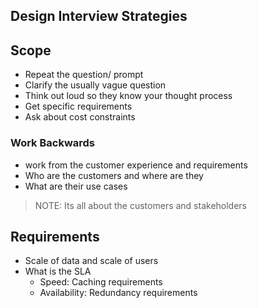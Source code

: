 ## Design Interview Strategies
## Scope
- Repeat the question/ prompt
- Clarify the usually vague question
- Think out loud so they know your thought process
- Get specific requirements
- Ask about cost constraints

### Work Backwards
- work from the customer experience and requirements
- Who are the customers and where are they
- What are their use cases

> NOTE: Its all about the customers and stakeholders

## Requirements
- Scale of data and scale of users
- What is the SLA 
	- Speed: Caching requirements
	- Availability: Redundancy requirements